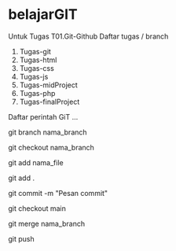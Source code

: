 # belajarGIT
Untuk Tugas T01.Git-Github
Daftar tugas / branch
1. Tugas-git
2. Tugas-html
3. Tugas-css
4. Tugas-js
5. Tugas-midProject
6. Tugas-php
7. Tugas-finalProject

Daftar perintah GiT
…

git branch nama_branch

git checkout nama_branch

git add nama_file

git add .

git commit -m "Pesan commit"

git checkout main

git merge nama_branch

git push
